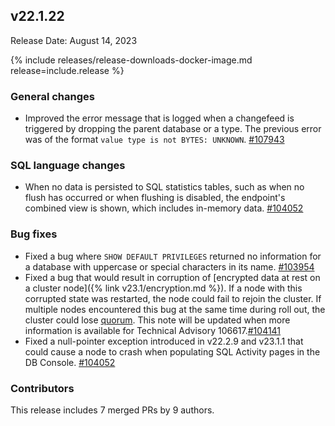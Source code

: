 ## v22.1.22

Release Date: August 14, 2023

{% include releases/release-downloads-docker-image.md release=include.release %}

<h3 id="v22-1-22-general-changes">General changes</h3>

- Improved the error message that is logged when a changefeed is triggered by dropping the parent database or a type. The previous error was of the format `value type is not BYTES: UNKNOWN`. [#107943][#107943]

<h3 id="v22-1-22-sql-language-changes">SQL language changes</h3>

- When no data is persisted to SQL statistics tables, such as when no flush has occurred or when flushing is disabled, the endpoint's combined view is shown, which includes in-memory data. [#104052][#104052]

<h3 id="v22-1-22-bug-fixes">Bug fixes</h3>

- Fixed a bug where `SHOW DEFAULT PRIVILEGES` returned no information for a database with uppercase or special characters in its name. [#103954][#103954]
- Fixed a bug that would result in corruption of [encrypted data at rest on a cluster node]({% link v23.1/encryption.md %}). If a node with this corrupted state was restarted, the node could fail to rejoin the cluster. If multiple nodes encountered this bug at the same time during roll out, the cluster could lose [quorum](https://www.cockroachlabs.com/docs/v23.1/architecture/replication-layer#overview). This note will be updated when more information is available for Technical Advisory 106617.[#104141][#104141]
- Fixed a null-pointer exception introduced in v22.2.9 and v23.1.1 that could cause a node to crash when populating SQL Activity pages in the DB Console. [#104052][#104052]

<div class="release-note-contributors" markdown="1">

<h3 id="v22-1-22-contributors">Contributors</h3>

This release includes 7 merged PRs by 9 authors.

</div>

[#103954]: https://github.com/cockroachdb/cockroach/pull/103954
[#104052]: https://github.com/cockroachdb/cockroach/pull/104052
[#104141]: https://github.com/cockroachdb/cockroach/pull/104141
[#107943]: https://github.com/cockroachdb/cockroach/pull/107943
